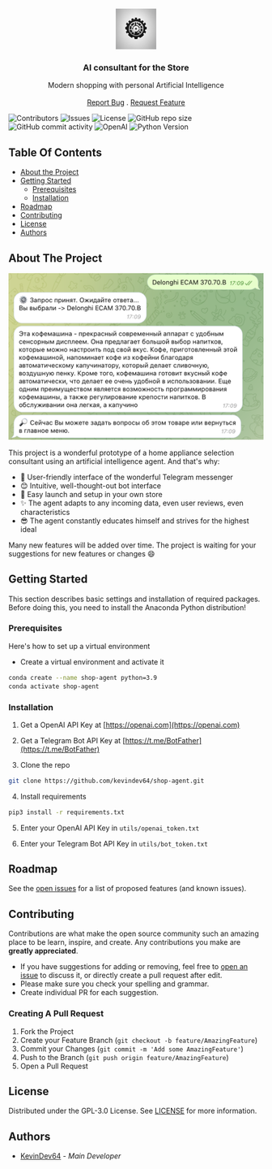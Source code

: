 <br/>
<p align="center">
  <a href="https://github.com/KevinDev64/shop-agent">
    <img src="images/logo.jpg" alt="Logo" width="80" height="80">
  </a>

  <h3 align="center">AI consultant for the Store</h3>

  <p align="center">
    Modern shopping with personal Artificial Intelligence
    <br/>
    <br/>
    <a href="https://github.com/KevinDev64/shop-agent/issues">Report Bug</a>
    .
    <a href="https://github.com/KevinDev64/shop-agent/issues">Request Feature</a>
  </p>
</p>

![Contributors](https://img.shields.io/github/contributors/KevinDev64/shop-agent?color=dark-green) ![Issues](https://img.shields.io/github/issues/KevinDev64/shop-agent) ![License](https://img.shields.io/github/license/KevinDev64/shop-agent) ![GitHub repo size](https://img.shields.io/github/repo-size/Kevindev64/shop-agent) ![GitHub commit activity](https://img.shields.io/github/commit-activity/m/KevinDev64/shop-agent)
![OpenAI](https://img.shields.io/badge/AI-OpenAI%20ChatGPT%203.5-yellow) ![Python Version](https://img.shields.io/badge/Python-3.9.18-pink)




## Table Of Contents

* [About the Project](#about-the-project)
* [Getting Started](#getting-started)
  * [Prerequisites](#prerequisites)
  * [Installation](#installation)
* [Roadmap](#roadmap)
* [Contributing](#contributing)
* [License](#license)
* [Authors](#authors)

## About The Project

![Screen Shot](images/screenshot.png)

This project is a wonderful prototype of a home appliance selection consultant using an artificial intelligence agent.
And that's why:
* :sparkling_heart: User-friendly interface of the wonderful Telegram messenger
* :blush: Intuitive, well-thought-out bot interface
* :money_with_wings: Easy launch and setup in your own store
* :sparkles: The agent adapts to any incoming data, even user reviews, even characteristics
* :sunglasses: The agent constantly educates himself and strives for the highest ideal 

Many new features will be added over time. The project is waiting for your suggestions for new features or changes :smile:


## Getting Started

This section describes basic settings and installation of required packages. Before doing this, you need to install the Anaconda Python distribution!

### Prerequisites

Here's how to set up a virtual environment

* Create a virtual environment and activate it

```sh
conda create --name shop-agent python=3.9
conda activate shop-agent
```

### Installation

1. Get a OpenAI API Key at [https://openai.com](https://openai.com)

2. Get a Telegram Bot API Key at [https://t.me/BotFather](https://t.me/BotFather)

3. Clone the repo

```sh
git clone https://github.com/kevindev64/shop-agent.git
```

4. Install requirements

```sh
pip3 install -r requirements.txt
```

5. Enter your OpenAI API Key in `utils/openai_token.txt`

6. Enter your Telegram Bot API Key in `utils/bot_token.txt`

## Roadmap

See the [open issues](https://github.com/KevinDev64/shop-agent/issues) for a list of proposed features (and known issues).

## Contributing

Contributions are what make the open source community such an amazing place to be learn, inspire, and create. Any contributions you make are **greatly appreciated**.
* If you have suggestions for adding or removing, feel free to [open an issue](https://github.com/KevinDev64/shop-agent/issues/new) to discuss it, or directly create a pull request after edit.
* Please make sure you check your spelling and grammar.
* Create individual PR for each suggestion.

### Creating A Pull Request

1. Fork the Project
2. Create your Feature Branch (`git checkout -b feature/AmazingFeature`)
3. Commit your Changes (`git commit -m 'Add some AmazingFeature'`)
4. Push to the Branch (`git push origin feature/AmazingFeature`)
5. Open a Pull Request

## License

Distributed under the GPL-3.0 License. See [LICENSE](https://github.com/KevinDev64/shop-agent/blob/main/LICENSE.md) for more information.

## Authors

* [KevinDev64](https://github.com/KevinDev64/) - *Main Developer*
